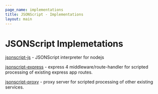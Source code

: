 ```yaml
---
page_name: implementations
title: JSONScript - Implementations
layout: main
---
```

# JSONScript Implemetations

[jsonscript-js](https://github.com/JSONScript/jsonscript-js) - JSONScript interpreter for nodejs

[jsonscript-express](https://github.com/JSONScript/jsonscript-express) - express 4 middleware/route-handler for scripted processing of existing express app routes.

[jsonscript-proxy](https://github.com/JSONScript/jsonscript-proxy) - proxy server for scripted processing of other existing services.
